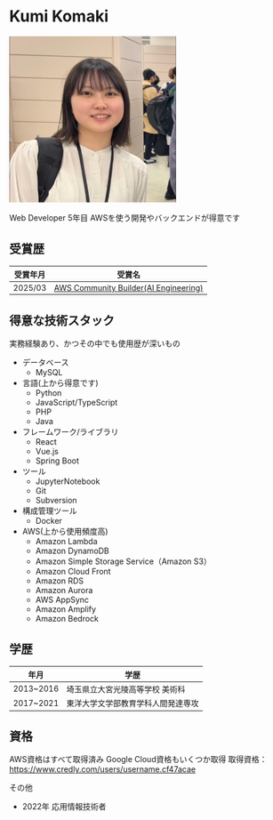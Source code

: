 # Kumi Komaki

<img src="/img/profile.png" alt="プロフィール画像" width="300">

Web Developer 5年目
AWSを使う開発やバックエンドが得意です

## 受賞歴
|受賞年月|受賞名|
|---|---|
|2025/03|[AWS Community Builder(AI Engineering)](https://aws.amazon.com/jp/developer/community/community-builders/)|

## 得意な技術スタック
実務経験あり、かつその中でも使用歴が深いもの
- データベース
  - MySQL
- 言語(上から得意です)
  - Python
  - JavaScript/TypeScript
  - PHP
  - Java
- フレームワーク/ライブラリ
  - React
  - Vue.js
  - Spring Boot
- ツール
  - JupyterNotebook
  - Git
  - Subversion
- 構成管理ツール
  - Docker
- AWS(上から使用頻度高)
  - Amazon Lambda
  - Amazon DynamoDB
  - Amazon Simple Storage Service（Amazon S3）
  - Amazon Cloud Front
  - Amazon RDS
  - Amazon Aurora
  - AWS AppSync
  - Amazon Amplify
  - Amazon Bedrock


## 学歴
|年月|学歴|
|---|---|
|2013~2016|埼玉県立大宮光陵高等学校 美術科|
|2017~2021|東洋大学文学部教育学科人間発達専攻|

## 資格
AWS資格はすべて取得済み
Google Cloud資格もいくつか取得
取得資格：https://www.credly.com/users/username.cf47acae

その他
- 2022年 応用情報技術者
